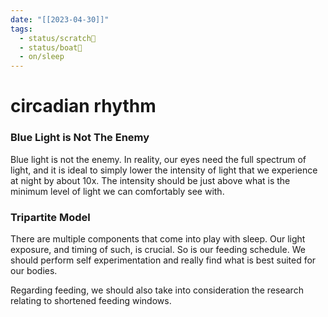 ```yaml
---
date: "[[2023-04-30]]"
tags:
  - status/scratch📝
  - status/boat🚤
  - on/sleep
---
```

# circadian rhythm


### Blue Light is Not The Enemy
Blue light is not the enemy. In reality, our eyes need the full spectrum of light, and it is ideal to simply lower the intensity of light that we experience at night by about 10x. The intensity should be just above what is the minimum level of light we can comfortably see with.

### Tripartite Model
There are multiple components that come into play with sleep. Our light exposure, and timing of such, is crucial. So is our feeding schedule. We should perform self experimentation and really find what is best suited for our bodies.

Regarding feeding, we should also take into consideration the research relating to shortened feeding windows.

